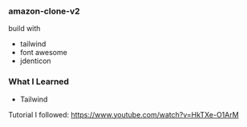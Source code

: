 ### amazon-clone-v2

build with

- tailwind
- font awesome
- jdenticon

### What I Learned

- Tailwind

Tutorial I followed: https://www.youtube.com/watch?v=HkTXe-O1ArM
